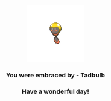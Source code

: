 <p align="center">
    <img src="https://raw.githubusercontent.com/PokeAPI/sprites/master/sprites/pokemon/938.png" width="150" height="150">
</p>
<h3 align="center">You were embraced by - <b>Tadbulb</b></h3>
<h3 align="center">Have a wonderful day!</h3>
